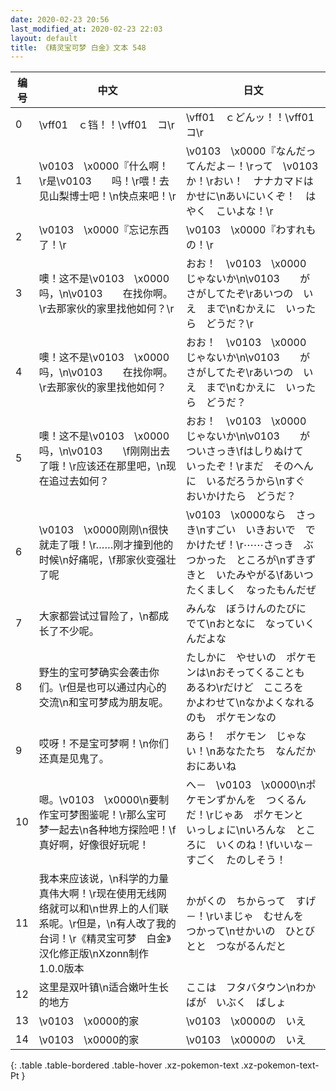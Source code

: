```yaml
---
date: 2020-02-23 20:56
last_modified_at: 2020-02-23 22:03
layout: default
title: 《精灵宝可梦 白金》文本 548
---
```

| 编号 | 中文 | 日文 |
| ---- | ---- | ---- |
| 0 | \vff01　ｃ铛！！\vff01　コ\r | \vff01　ｃどんッ！！\vff01　コ\r |
| 1 | \v0103　\x0000『什么啊！\r是\v0103　　吗！\r喂！去见山梨博士吧！\n快点来吧！\r | \v0103　\x0000『なんだってんだよ－！\rって　\v0103　　　か！\rおい！　ナナカマドはかせに\nあいにいくぞ！　はやく　こいよな！\r |
| 2 | \v0103　\x0000『忘记东西了！\r | \v0103　\x0000『わすれもの！\r |
| 3 | 噢！这不是\v0103　\x0000吗，\n\v0103　　在找你啊。\r去那家伙的家里找他如何？\r | おお！　\v0103　\x0000　じゃないか\n\v0103　　が　さがしてたぞ\rあいつの　いえ　まで\nむかえに　いったら　どうだ？\r |
| 4 | 噢！这不是\v0103　\x0000吗，\n\v0103　　在找你啊。\r去那家伙的家里找他如何？ | おお！　\v0103　\x0000　じゃないか\n\v0103　　が　さがしてたぞ\rあいつの　いえ　まで\nむかえに　いったら　どうだ？ |
| 5 | 噢！这不是\v0103　\x0000吗，\n\v0103　　\f刚刚出去了哦！\r应该还在那里吧，\n现在追过去如何？ | おお！　\v0103　\x0000　じゃないか\n\v0103　　が　ついさっき\fはしりぬけて　いったぞ！\rまだ　そのへんに　いるだろうから\nすぐ　おいかけたら　どうだ？ |
| 6 | \v0103　\x0000刚刚\n很快就走了哦！\r……刚才撞到他的时候\n好痛呢，\f那家伙变强壮了呢 | \v0103　\x0000なら　さっき\nすごい　いきおいで　でかけたぜ！\r⋯⋯さっき　ぶつかった　ところが\nずきずきと　いたみやがる\fあいつ　たくましく　なったもんだぜ |
| 7 | 大家都尝试过冒险了，\n都成长了不少呢。 | みんな　ぼうけんのたびに　でて\nおとなに　なっていくんだよな |
| 8 | 野生的宝可梦确实会袭击你们。\r但是也可以通过内心的交流\n和宝可梦成为朋友呢。 | たしかに　やせいの　ポケモンは\nおそってくることも　あるわ\rだけど　こころを　かよわせて\nなかよくなれるのも　ポケモンなの |
| 9 | 哎呀！不是宝可梦啊！\n你们还真是见鬼了。 | あら！　ポケモン　じゃない！\nあなたたち　なんだか　おにあいね |
| 10 | 嗯。\v0103　\x0000\n要制作宝可梦图鉴呢！\r那么宝可梦一起去\n各种地方探险吧！\f真好啊，好像很好玩呢！ | へ－　\v0103　\x0000\nポケモンずかんを　つくるんだ！\rじゃあ　ポケモンと　いっしょに\nいろんな　ところに　いくのね！\fいいな－　すごく　たのしそう！ |
| 11 | 我本来应该说，\n科学的力量真伟大啊！\r现在使用无线网络就可以和\n世界上的人们联系呢。\r但是，\n有人改了我的台词！\r《精灵宝可梦　白金》汉化修正版\nXzonn制作　1.0.0版本 | かがくの　ちからって　すげ－！\rいまじゃ　むせんを　つかって\nせかいの　ひとびとと　つながるんだと |
| 12 | 这里是双叶镇\n适合嫩叶生长的地方 | ここは　フタバタウン\nわかばが　いぶく　ばしょ |
| 13 | \v0103　\x0000的家 | \v0103　\x0000の　いえ |
| 14 | \v0103　\x0000的家 | \v0103　\x0000の　いえ |
{: .table .table-bordered .table-hover .xz-pokemon-text .xz-pokemon-text-Pt }